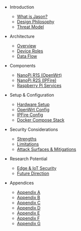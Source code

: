 - Introduction
  - [What is Jason?](README.md)
  - [Design Philosophy](intro/design-philosophy.md)
  - [Threat Model](intro/threat-model.md)

- Architecture
  - [Overview](architecture/overview.md)
  - [Device Roles](architecture/device-roles.md)
  - [Data Flow](architecture/data-flow.md)

- Components
  - [NanoPi R1S (OpenWrt)](components/r1s-openwrt.md)
  - [NanoPi R2S (IPFire)](components/r2s-ipfire.md)
  - [Raspberry Pi Services](components/rpi-services.md)

- Setup & Configuration
  - [Hardware Setup](setup/hardware.md)
  - [OpenWrt Config](setup/openwrt.md)
  - [IPFire Config](setup/ipfire.md)
  - [Docker Compose Stack](setup/docker-compose.md)

- Security Considerations
  - [Strengths](security/strengths.md)
  - [Limitations](security/limitations.md)
  - [Attack Surfaces & Mitigations](security/attack-mitigation.md)

- Research Potential
  - [Edge & IoT Security](research/edge-iot.md)
  - [Future Direction](research/future.md)

- Appendices
  - [Appendix A](appendix/appendix_a.md)
  - [Appendix B](appendix/appendix_b.md)
  - [Appendix C](appendix/appendix_c.md)
  - [Appendix D](appendix/appendix_d.md)
  - [Appendix E](appendix/appendix_e.md)
  - [Appendix F](appendix/appendix_f.md)
  - [Appendix G](appendix/appendix_g.md)